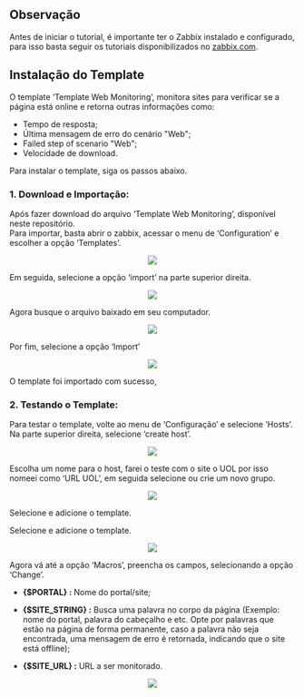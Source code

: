 ## Observação
Antes de iniciar o tutorial, é importante ter o Zabbix instalado e configurado, para isso basta seguir os tutoriais disponibilizados no [zabbix.com](https://www.zabbix.com/documentation/5.2/pt/manual/installation/instal).

## Instalação do Template 

O template ‘Template Web Monitoring’, monitora sites para verificar se a página está online e retorna outras informações como:

- Tempo de resposta;
- Última mensagem de erro do cenário "Web";
- Failed step of scenario "Web";
- Velocidade de download.

Para instalar o template, siga os passos abaixo. 

### **1. Download e Importação:**
Após fazer download do arquivo ‘Template Web Monitoring’, disponível neste repositório.\
Para importar, basta abrir o zabbix, acessar o menu de ‘Configuration’ e escolher a opção ‘Templates’.

<p align="center">
  <img src="https://user-images.githubusercontent.com/38138237/150812418-cb879c44-2a90-4703-bc92-f368316fbdfb.png" />
</p>

Em seguida, selecione a opção ‘import’ na parte superior direita. 

<p align="center">
  <img src="https://user-images.githubusercontent.com/38138237/150812422-b3ebafe4-ce0a-4a48-8b93-a2f4aab9cc0a.png" />
</p> 

Agora busque o arquivo baixado em seu computador. 

<p align="center">
  <img src="https://user-images.githubusercontent.com/38138237/150812425-5186d638-2e67-47dd-b4b3-73d7e274824d.png" />
</p> 

Por fim, selecione a opção ‘Import’

<p align="center">
  <img src="https://user-images.githubusercontent.com/38138237/150812427-b7442c94-48fc-4870-9ee3-2fd72cdb4df6.png" />
</p> 

O template foi importado com sucesso, 

### **2. Testando o Template:**

Para testar o template, volte ao menu de ‘Configuração’ e selecione ’Hosts’. Na parte superior direita, selecione ‘create host’.
<p align="center">
  <img src="https://user-images.githubusercontent.com/38138237/150828485-538ef218-f0a0-4cd4-952e-958e987aa861.png" />
</p>

Escolha um nome para o host, farei o teste com o site o UOL por isso nomeei como ‘URL UOL’, em seguida selecione ou crie um novo grupo. 

<p align="center">
  <img src="https://user-images.githubusercontent.com/38138237/150828506-12a74faf-f25c-4733-84e4-8d941fb97479.png" />
</p> 

Selecione e adicione o template.

Selecione e adicione o template.

<p align="center">
  <img src="https://user-images.githubusercontent.com/38138237/150828525-a0527d97-076d-4104-a8f5-ad846817c215.png" />
</p> 

Agora vá até a opção ‘Macros’, preencha os campos, selecionando a opção ‘Change’. 
- **{$PORTAL} :** Nome do portal/site;
- **{$SITE_STRING} :** Busca uma palavra no corpo da página (Exemplo: nome do portal, palavra do cabeçalho e etc. Opte por palavras que estão na página de forma permanente, caso a palavra não seja encontrada, uma mensagem de erro é retornada, indicando que o site está offline); 

- **{$SITE_URL} :** URL a ser monitorado.
<p align="center">
  <img src="https://user-images.githubusercontent.com/38138237/150828548-df5e4649-f57f-4978-8055-678fc9654fa6.png" />
</p> 


